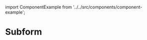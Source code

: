 import ComponentExample from '../../src/components/component-example';

# Subform

<ComponentExample component="sub-form" />
